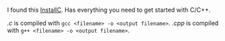 I found this [InstallC](https://installc.org/). Has everything you need to get started with C/C++.

_.c_ is compiled with `gcc <filename> -o <output filename>`. _.cpp_ is compiled with `g++ <filename> -o <output filename>`.
